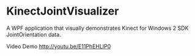 KinectJointVisualizer
=====================

A WPF application that visually demonstrates Kinect for Windows 2 SDK JointOrientation data.


Video Demo
http://youtu.be/E11PhEHLlP0
